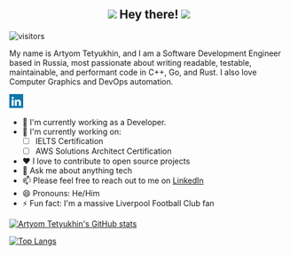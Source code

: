 <h2 align="center">
<a href="https://github.com/arttet"><img src="https://media.giphy.com/media/hvRJCLFzcasrR4ia7z/giphy.gif" width="25px"></a>
Hey there!
<a href="https://github.com/arttet"><img src="https://media.giphy.com/media/hvRJCLFzcasrR4ia7z/giphy.gif" width="25px"></a>
</h2>

![visitors](https://visitor-badge-reloaded.herokuapp.com/badge?page_id=arttet.arttet&color=00df00)

My name is Artyom Tetyukhin, and I am a Software Development Engineer based in Russia, most passionate about writing readable, testable, maintainable, and performant code in C++, Go, and Rust. I also love Computer Graphics and DevOps automation.
<p align="left">
<a href="https://linkedin.com/in/arttet"><img alt="arttet" width="25px" src="images/linkedin.svg" /></a>
<br>
</p>

- 🔭 I'm currently working as a Developer.
- 🌱 I'm currently working on:
    - [ ] IELTS Certification
    - [ ] AWS Solutions Architect Certification
- ❤️ I love to contribute to open source projects
- 💬 Ask me about anything tech
- 📫 Please feel free to reach out to me on [LinkedIn](https://linkedin.com/in/arttet)
- 😄 Pronouns: He/Him
- ⚡ Fun fact: I'm a massive Liverpool Football Club fan

[![Artyom Tetyukhin's GitHub stats](https://github-readme-stats.vercel.app/api?username=arttet&show_icons=true&count_private=true)](https://github.com/arttet)

[![Top Langs](https://github-readme-stats.vercel.app/api/top-langs/?username=arttet&layout=compact&langs_count=4)](https://github.com/arttet)

<!--
📊 **Weekly development breakdown**

<!- -START_SECTION:waka- ->
```text
Week #4: 29 January, 2023 - 05 February, 2023
```
<!- -END_SECTION:waka- ->
-->
